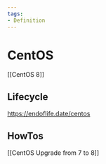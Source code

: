 ```yaml
---
tags:
- Definition
---
```

# CentOS

[[CentOS 8]]

## Lifecycle

<https://endoflife.date/centos>

## HowTos

[[CentOS Upgrade from 7 to 8]]